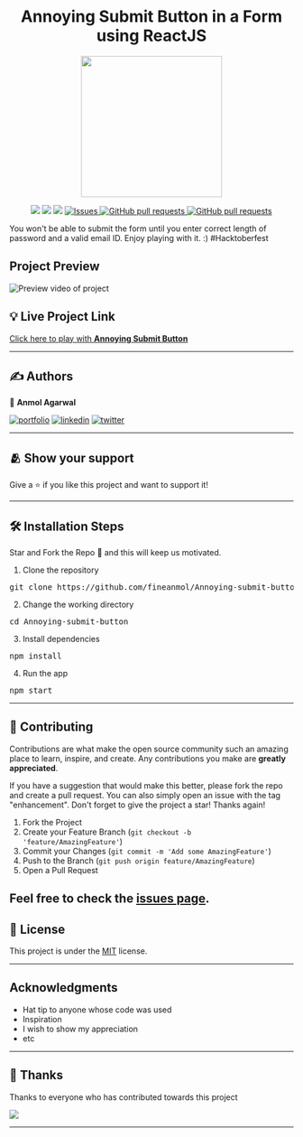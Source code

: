 <div align="center">
   <h1> Annoying Submit Button in a Form using ReactJS </h1>

   <img src="https://media.giphy.com/media/j4A1puoG0sUxOB5rB5/giphy.gif" width=250 />
  <p>

   <a href="https://github.com/fineanmol/Annoying-submit-button/graphs/Stars" alt="Stars">
        <img src="https://img.shields.io/github/stars/fineanmol/Annoying-submit-button" /></a>
        
   <a href="https://github.com/fineanmol/Annoying-submit-button/graphs/issues" alt="Contributors">
        <img src="https://img.shields.io/github/issues/fineanmol/Annoying-submit-button" /></a>
   <a href="https://github.com/fineanmol/Annoying-submit-button/graphs/contributors" alt="Contributors">
        <img src="https://img.shields.io/github/contributors/fineanmol/Annoying-submit-button" /></a>

   <a href="https://github.com/fineanmol/Annoying-submit-button/forks">
      <img alt="Issues" src="https://img.shields.io/github/forks/fineanmol/Annoying-submit-button" />
    </a> 
    <a href="https://github.com/fineanmol/Annoying-submit-button/license">
      <img alt="GitHub pull requests" src="https://img.shields.io/github/license/fineanmol/Annoying-submit-button" />
    </a>
    <a href="https://github.com/fineanmol/Annoying-submit-button">
      <img alt="GitHub pull requests" src="https://img.shields.io/badge/version-0.1.0-blue?color=0088ff" />
    </a>

   </p>
</div>


You won't be able to submit the form until you enter correct length of password and a valid email ID.  Enjoy playing with it. :)
#Hacktoberfest

## Project Preview
![Preview video of project](./content/preview.gif)


## :bulb: Live Project Link
[Click here to play with **Annoying Submit Button**](https://annoyingsubmitbutton.netlify.app/)

---

## :writing_hand: Authors

👤 **Anmol Agarwal**

[![portfolio](https://img.shields.io/badge/my_portfolio-000?style=for-the-badge&logo=ko-fi&logoColor=white)](https://github.com/fineanmol)
[![linkedin](https://img.shields.io/badge/linkedin-0A66C2?style=for-the-badge&logo=linkedin&logoColor=white)](https://linkedin.com/in/fineanmol)
[![twitter](https://img.shields.io/badge/twitter-1DA1F2?style=for-the-badge&logo=twitter&logoColor=white)](https://twitter.com/fineanmol)


---

## :people_hugging: Show your support

Give a ⭐️ if you like this project and want to support it!

---


## 🛠️ Installation Steps

Star and Fork the Repo 🌟 and this will keep us motivated.

1. Clone the repository

<pre>
git clone https://github.com/fineanmol/Annoying-submit-button
</pre>

2. Change the working directory

<pre>
cd Annoying-submit-button
</pre>

3. Install dependencies

<pre>
npm install
</pre>

4. Run the app

<pre>
npm start
</pre>


---

## 🤝 Contributing

Contributions are what make the open source community such an amazing place to learn, inspire, and create. Any contributions you make are **greatly appreciated**.

If you have a suggestion that would make this better, please fork the repo and create a pull request. You can also simply open an issue with the tag "enhancement".
Don't forget to give the project a star! Thanks again!

1. Fork the Project
2. Create your Feature Branch (`git checkout -b 'feature/AmazingFeature'`)
3. Commit your Changes (`git commit -m 'Add some AmazingFeature'`)
4. Push to the Branch (`git push origin feature/AmazingFeature`)
5. Open a Pull Request

Feel free to check the [issues page](../../issues/).
---
## 📝 License

This project is under the [MIT](./LICENSE) license.

---

## Acknowledgments

- Hat tip to anyone whose code was used
- Inspiration
- I wish to show my appreciation
- etc
---
## :pray: Thanks

Thanks to everyone who has contributed towards this project

<div>
    <a href="https://github.com/fineanmol/Annoying-submit-button/graphs/contributors">
    <img src="https://contrib.rocks/image?repo=fineanmol/Annoying-submit-button" />
    </a>
</div>

---




